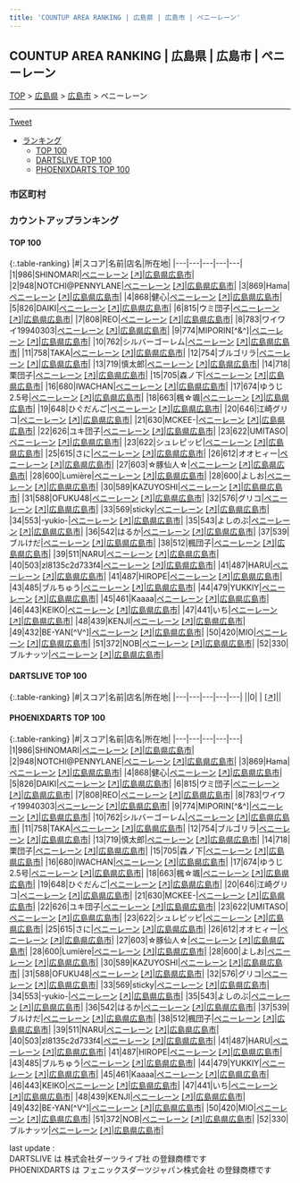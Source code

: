 ```yaml
---
title: 'COUNTUP AREA RANKING | 広島県 | 広島市 | ペニーレーン'
---
```

## COUNTUP AREA RANKING | 広島県 | 広島市 | ペニーレーン

[TOP](/darts/rank/) > [広島県](/darts/rank/広島県/) > [広島市](/darts/rank/広島県/広島市/) > ペニーレーン

___

<a href="https://twitter.com/share?ref_src=twsrc%5Etfw" data-text="COUNTUP AREA RANKING | 広島県広島市ペニーレーン" class="twitter-share-button" data-hashtags="DARTSLIVE,PHOENIXDARTS,darts,ダーツ" data-show-count="false">Tweet</a>

* [ランキング](#カウントアップランキング)
    * [TOP 100](#top-100)
    * [DARTSLIVE TOP 100](#dartslive-top-100)
    * [PHOENIXDARTS TOP 100](#phoenixdarts-top-100)

### 市区町村

<ul>

</ul>

### カウントアップランキング

#### TOP 100



{:.table-ranking}
|#|スコア|名前|店名|所在地|
|---|---|---|---|---|
|1|986|<span class="rank-name-pd">SHINOMARI</span>|<a href="/darts/rank/shops/7171.html">ペニーレーン</a> <a href="https://vs.phoenixdarts.com/jp/shop/shopDetailInfo/s_7171?s_seq=7171">[↗]</a>|<a href="/darts/rank/広島県/広島市">広島県広島市</a>|
|2|948|<span class="rank-name-pd">NOTCHI@PENNYLANE</span>|<a href="/darts/rank/shops/7171.html">ペニーレーン</a> <a href="https://vs.phoenixdarts.com/jp/shop/shopDetailInfo/s_7171?s_seq=7171">[↗]</a>|<a href="/darts/rank/広島県/広島市">広島県広島市</a>|
|3|869|<span class="rank-name-pd">Hama</span>|<a href="/darts/rank/shops/7171.html">ペニーレーン</a> <a href="https://vs.phoenixdarts.com/jp/shop/shopDetailInfo/s_7171?s_seq=7171">[↗]</a>|<a href="/darts/rank/広島県/広島市">広島県広島市</a>|
|4|868|<span class="rank-name-pd">健心</span>|<a href="/darts/rank/shops/7171.html">ペニーレーン</a> <a href="https://vs.phoenixdarts.com/jp/shop/shopDetailInfo/s_7171?s_seq=7171">[↗]</a>|<a href="/darts/rank/広島県/広島市">広島県広島市</a>|
|5|826|<span class="rank-name-pd">DAIKI</span>|<a href="/darts/rank/shops/7171.html">ペニーレーン</a> <a href="https://vs.phoenixdarts.com/jp/shop/shopDetailInfo/s_7171?s_seq=7171">[↗]</a>|<a href="/darts/rank/広島県/広島市">広島県広島市</a>|
|6|815|<span class="rank-name-pd">ウミ団子</span>|<a href="/darts/rank/shops/7171.html">ペニーレーン</a> <a href="https://vs.phoenixdarts.com/jp/shop/shopDetailInfo/s_7171?s_seq=7171">[↗]</a>|<a href="/darts/rank/広島県/広島市">広島県広島市</a>|
|7|808|<span class="rank-name-pd">REO</span>|<a href="/darts/rank/shops/7171.html">ペニーレーン</a> <a href="https://vs.phoenixdarts.com/jp/shop/shopDetailInfo/s_7171?s_seq=7171">[↗]</a>|<a href="/darts/rank/広島県/広島市">広島県広島市</a>|
|8|783|<span class="rank-name-pd">ワイワイ19940303</span>|<a href="/darts/rank/shops/7171.html">ペニーレーン</a> <a href="https://vs.phoenixdarts.com/jp/shop/shopDetailInfo/s_7171?s_seq=7171">[↗]</a>|<a href="/darts/rank/広島県/広島市">広島県広島市</a>|
|9|774|<span class="rank-name-pd">MIPORIN[^&amp;^]</span>|<a href="/darts/rank/shops/7171.html">ペニーレーン</a> <a href="https://vs.phoenixdarts.com/jp/shop/shopDetailInfo/s_7171?s_seq=7171">[↗]</a>|<a href="/darts/rank/広島県/広島市">広島県広島市</a>|
|10|762|<span class="rank-name-pd">シルバーゴーレム</span>|<a href="/darts/rank/shops/7171.html">ペニーレーン</a> <a href="https://vs.phoenixdarts.com/jp/shop/shopDetailInfo/s_7171?s_seq=7171">[↗]</a>|<a href="/darts/rank/広島県/広島市">広島県広島市</a>|
|11|758|<span class="rank-name-pd">TAKA</span>|<a href="/darts/rank/shops/7171.html">ペニーレーン</a> <a href="https://vs.phoenixdarts.com/jp/shop/shopDetailInfo/s_7171?s_seq=7171">[↗]</a>|<a href="/darts/rank/広島県/広島市">広島県広島市</a>|
|12|754|<span class="rank-name-pd">ブルゴリラ</span>|<a href="/darts/rank/shops/7171.html">ペニーレーン</a> <a href="https://vs.phoenixdarts.com/jp/shop/shopDetailInfo/s_7171?s_seq=7171">[↗]</a>|<a href="/darts/rank/広島県/広島市">広島県広島市</a>|
|13|719|<span class="rank-name-pd">慎太郎</span>|<a href="/darts/rank/shops/7171.html">ペニーレーン</a> <a href="https://vs.phoenixdarts.com/jp/shop/shopDetailInfo/s_7171?s_seq=7171">[↗]</a>|<a href="/darts/rank/広島県/広島市">広島県広島市</a>|
|14|718|<span class="rank-name-pd">栗団子</span>|<a href="/darts/rank/shops/7171.html">ペニーレーン</a> <a href="https://vs.phoenixdarts.com/jp/shop/shopDetailInfo/s_7171?s_seq=7171">[↗]</a>|<a href="/darts/rank/広島県/広島市">広島県広島市</a>|
|15|705|<span class="rank-name-pd">森ノ下</span>|<a href="/darts/rank/shops/7171.html">ペニーレーン</a> <a href="https://vs.phoenixdarts.com/jp/shop/shopDetailInfo/s_7171?s_seq=7171">[↗]</a>|<a href="/darts/rank/広島県/広島市">広島県広島市</a>|
|16|680|<span class="rank-name-pd">IWACHAN</span>|<a href="/darts/rank/shops/7171.html">ペニーレーン</a> <a href="https://vs.phoenixdarts.com/jp/shop/shopDetailInfo/s_7171?s_seq=7171">[↗]</a>|<a href="/darts/rank/広島県/広島市">広島県広島市</a>|
|17|674|<span class="rank-name-pd">ゆうじ2.5号</span>|<a href="/darts/rank/shops/7171.html">ペニーレーン</a> <a href="https://vs.phoenixdarts.com/jp/shop/shopDetailInfo/s_7171?s_seq=7171">[↗]</a>|<a href="/darts/rank/広島県/広島市">広島県広島市</a>|
|18|663|<span class="rank-name-pd">楓☆颯</span>|<a href="/darts/rank/shops/7171.html">ペニーレーン</a> <a href="https://vs.phoenixdarts.com/jp/shop/shopDetailInfo/s_7171?s_seq=7171">[↗]</a>|<a href="/darts/rank/広島県/広島市">広島県広島市</a>|
|19|648|<span class="rank-name-pd">ひぐだんご</span>|<a href="/darts/rank/shops/7171.html">ペニーレーン</a> <a href="https://vs.phoenixdarts.com/jp/shop/shopDetailInfo/s_7171?s_seq=7171">[↗]</a>|<a href="/darts/rank/広島県/広島市">広島県広島市</a>|
|20|646|<span class="rank-name-pd">江崎グリコ</span>|<a href="/darts/rank/shops/7171.html">ペニーレーン</a> <a href="https://vs.phoenixdarts.com/jp/shop/shopDetailInfo/s_7171?s_seq=7171">[↗]</a>|<a href="/darts/rank/広島県/広島市">広島県広島市</a>|
|21|630|<span class="rank-name-pd">MCKEE-</span>|<a href="/darts/rank/shops/7171.html">ペニーレーン</a> <a href="https://vs.phoenixdarts.com/jp/shop/shopDetailInfo/s_7171?s_seq=7171">[↗]</a>|<a href="/darts/rank/広島県/広島市">広島県広島市</a>|
|22|626|<span class="rank-name-pd">ユキ団子</span>|<a href="/darts/rank/shops/7171.html">ペニーレーン</a> <a href="https://vs.phoenixdarts.com/jp/shop/shopDetailInfo/s_7171?s_seq=7171">[↗]</a>|<a href="/darts/rank/広島県/広島市">広島県広島市</a>|
|23|622|<span class="rank-name-pd">UMITASO</span>|<a href="/darts/rank/shops/7171.html">ペニーレーン</a> <a href="https://vs.phoenixdarts.com/jp/shop/shopDetailInfo/s_7171?s_seq=7171">[↗]</a>|<a href="/darts/rank/広島県/広島市">広島県広島市</a>|
|23|622|<span class="rank-name-pd">シュレピッピ</span>|<a href="/darts/rank/shops/7171.html">ペニーレーン</a> <a href="https://vs.phoenixdarts.com/jp/shop/shopDetailInfo/s_7171?s_seq=7171">[↗]</a>|<a href="/darts/rank/広島県/広島市">広島県広島市</a>|
|25|615|<span class="rank-name-pd">さに</span>|<a href="/darts/rank/shops/7171.html">ペニーレーン</a> <a href="https://vs.phoenixdarts.com/jp/shop/shopDetailInfo/s_7171?s_seq=7171">[↗]</a>|<a href="/darts/rank/広島県/広島市">広島県広島市</a>|
|26|612|<span class="rank-name-pd">オオヒィー</span>|<a href="/darts/rank/shops/7171.html">ペニーレーン</a> <a href="https://vs.phoenixdarts.com/jp/shop/shopDetailInfo/s_7171?s_seq=7171">[↗]</a>|<a href="/darts/rank/広島県/広島市">広島県広島市</a>|
|27|603|<span class="rank-name-pd">☆豚仙人☆</span>|<a href="/darts/rank/shops/7171.html">ペニーレーン</a> <a href="https://vs.phoenixdarts.com/jp/shop/shopDetailInfo/s_7171?s_seq=7171">[↗]</a>|<a href="/darts/rank/広島県/広島市">広島県広島市</a>|
|28|600|<span class="rank-name-pd">Lumière</span>|<a href="/darts/rank/shops/7171.html">ペニーレーン</a> <a href="https://vs.phoenixdarts.com/jp/shop/shopDetailInfo/s_7171?s_seq=7171">[↗]</a>|<a href="/darts/rank/広島県/広島市">広島県広島市</a>|
|28|600|<span class="rank-name-pd">よしお</span>|<a href="/darts/rank/shops/7171.html">ペニーレーン</a> <a href="https://vs.phoenixdarts.com/jp/shop/shopDetailInfo/s_7171?s_seq=7171">[↗]</a>|<a href="/darts/rank/広島県/広島市">広島県広島市</a>|
|30|589|<span class="rank-name-pd">KAZUYOSHI</span>|<a href="/darts/rank/shops/7171.html">ペニーレーン</a> <a href="https://vs.phoenixdarts.com/jp/shop/shopDetailInfo/s_7171?s_seq=7171">[↗]</a>|<a href="/darts/rank/広島県/広島市">広島県広島市</a>|
|31|588|<span class="rank-name-pd">OFUKU48</span>|<a href="/darts/rank/shops/7171.html">ペニーレーン</a> <a href="https://vs.phoenixdarts.com/jp/shop/shopDetailInfo/s_7171?s_seq=7171">[↗]</a>|<a href="/darts/rank/広島県/広島市">広島県広島市</a>|
|32|576|<span class="rank-name-pd">グリコ</span>|<a href="/darts/rank/shops/7171.html">ペニーレーン</a> <a href="https://vs.phoenixdarts.com/jp/shop/shopDetailInfo/s_7171?s_seq=7171">[↗]</a>|<a href="/darts/rank/広島県/広島市">広島県広島市</a>|
|33|569|<span class="rank-name-pd">sticky</span>|<a href="/darts/rank/shops/7171.html">ペニーレーン</a> <a href="https://vs.phoenixdarts.com/jp/shop/shopDetailInfo/s_7171?s_seq=7171">[↗]</a>|<a href="/darts/rank/広島県/広島市">広島県広島市</a>|
|34|553|<span class="rank-name-pd">-yukio-</span>|<a href="/darts/rank/shops/7171.html">ペニーレーン</a> <a href="https://vs.phoenixdarts.com/jp/shop/shopDetailInfo/s_7171?s_seq=7171">[↗]</a>|<a href="/darts/rank/広島県/広島市">広島県広島市</a>|
|35|543|<span class="rank-name-pd">よしのぶ</span>|<a href="/darts/rank/shops/7171.html">ペニーレーン</a> <a href="https://vs.phoenixdarts.com/jp/shop/shopDetailInfo/s_7171?s_seq=7171">[↗]</a>|<a href="/darts/rank/広島県/広島市">広島県広島市</a>|
|36|542|<span class="rank-name-pd">はるか</span>|<a href="/darts/rank/shops/7171.html">ペニーレーン</a> <a href="https://vs.phoenixdarts.com/jp/shop/shopDetailInfo/s_7171?s_seq=7171">[↗]</a>|<a href="/darts/rank/広島県/広島市">広島県広島市</a>|
|37|539|<span class="rank-name-pd">ブルけだ</span>|<a href="/darts/rank/shops/7171.html">ペニーレーン</a> <a href="https://vs.phoenixdarts.com/jp/shop/shopDetailInfo/s_7171?s_seq=7171">[↗]</a>|<a href="/darts/rank/広島県/広島市">広島県広島市</a>|
|38|512|<span class="rank-name-pd">楓団子</span>|<a href="/darts/rank/shops/7171.html">ペニーレーン</a> <a href="https://vs.phoenixdarts.com/jp/shop/shopDetailInfo/s_7171?s_seq=7171">[↗]</a>|<a href="/darts/rank/広島県/広島市">広島県広島市</a>|
|39|511|<span class="rank-name-pd">NARU</span>|<a href="/darts/rank/shops/7171.html">ペニーレーン</a> <a href="https://vs.phoenixdarts.com/jp/shop/shopDetailInfo/s_7171?s_seq=7171">[↗]</a>|<a href="/darts/rank/広島県/広島市">広島県広島市</a>|
|40|503|<span class="rank-name-pd">zl8135c2d733f4</span>|<a href="/darts/rank/shops/7171.html">ペニーレーン</a> <a href="https://vs.phoenixdarts.com/jp/shop/shopDetailInfo/s_7171?s_seq=7171">[↗]</a>|<a href="/darts/rank/広島県/広島市">広島県広島市</a>|
|41|487|<span class="rank-name-pd">HARU</span>|<a href="/darts/rank/shops/7171.html">ペニーレーン</a> <a href="https://vs.phoenixdarts.com/jp/shop/shopDetailInfo/s_7171?s_seq=7171">[↗]</a>|<a href="/darts/rank/広島県/広島市">広島県広島市</a>|
|41|487|<span class="rank-name-pd">HIROPE</span>|<a href="/darts/rank/shops/7171.html">ペニーレーン</a> <a href="https://vs.phoenixdarts.com/jp/shop/shopDetailInfo/s_7171?s_seq=7171">[↗]</a>|<a href="/darts/rank/広島県/広島市">広島県広島市</a>|
|43|485|<span class="rank-name-pd">ブルちゅう</span>|<a href="/darts/rank/shops/7171.html">ペニーレーン</a> <a href="https://vs.phoenixdarts.com/jp/shop/shopDetailInfo/s_7171?s_seq=7171">[↗]</a>|<a href="/darts/rank/広島県/広島市">広島県広島市</a>|
|44|479|<span class="rank-name-pd">YUKKIY</span>|<a href="/darts/rank/shops/7171.html">ペニーレーン</a> <a href="https://vs.phoenixdarts.com/jp/shop/shopDetailInfo/s_7171?s_seq=7171">[↗]</a>|<a href="/darts/rank/広島県/広島市">広島県広島市</a>|
|45|461|<span class="rank-name-pd">Kaaaa</span>|<a href="/darts/rank/shops/7171.html">ペニーレーン</a> <a href="https://vs.phoenixdarts.com/jp/shop/shopDetailInfo/s_7171?s_seq=7171">[↗]</a>|<a href="/darts/rank/広島県/広島市">広島県広島市</a>|
|46|443|<span class="rank-name-pd">KEIKO</span>|<a href="/darts/rank/shops/7171.html">ペニーレーン</a> <a href="https://vs.phoenixdarts.com/jp/shop/shopDetailInfo/s_7171?s_seq=7171">[↗]</a>|<a href="/darts/rank/広島県/広島市">広島県広島市</a>|
|47|441|<span class="rank-name-pd">いち</span>|<a href="/darts/rank/shops/7171.html">ペニーレーン</a> <a href="https://vs.phoenixdarts.com/jp/shop/shopDetailInfo/s_7171?s_seq=7171">[↗]</a>|<a href="/darts/rank/広島県/広島市">広島県広島市</a>|
|48|439|<span class="rank-name-pd">KENJI</span>|<a href="/darts/rank/shops/7171.html">ペニーレーン</a> <a href="https://vs.phoenixdarts.com/jp/shop/shopDetailInfo/s_7171?s_seq=7171">[↗]</a>|<a href="/darts/rank/広島県/広島市">広島県広島市</a>|
|49|432|<span class="rank-name-pd">BE-YAN[^V^]</span>|<a href="/darts/rank/shops/7171.html">ペニーレーン</a> <a href="https://vs.phoenixdarts.com/jp/shop/shopDetailInfo/s_7171?s_seq=7171">[↗]</a>|<a href="/darts/rank/広島県/広島市">広島県広島市</a>|
|50|420|<span class="rank-name-pd">MIO</span>|<a href="/darts/rank/shops/7171.html">ペニーレーン</a> <a href="https://vs.phoenixdarts.com/jp/shop/shopDetailInfo/s_7171?s_seq=7171">[↗]</a>|<a href="/darts/rank/広島県/広島市">広島県広島市</a>|
|51|372|<span class="rank-name-pd">NOB</span>|<a href="/darts/rank/shops/7171.html">ペニーレーン</a> <a href="https://vs.phoenixdarts.com/jp/shop/shopDetailInfo/s_7171?s_seq=7171">[↗]</a>|<a href="/darts/rank/広島県/広島市">広島県広島市</a>|
|52|330|<span class="rank-name-pd">ブルナッツ</span>|<a href="/darts/rank/shops/7171.html">ペニーレーン</a> <a href="https://vs.phoenixdarts.com/jp/shop/shopDetailInfo/s_7171?s_seq=7171">[↗]</a>|<a href="/darts/rank/広島県/広島市">広島県広島市</a>|


#### DARTSLIVE TOP 100



{:.table-ranking}
|#|スコア|名前|店名|所在地|
|---|---|---|---|---|
||0|<span class="rank-name-dl"> </span>|<a href="/darts/rank/shops/.html"></a> <a href="">[↗]</a>|<a href="/darts/rank//"></a>|


#### PHOENIXDARTS TOP 100



{:.table-ranking}
|#|スコア|名前|店名|所在地|
|---|---|---|---|---|
|1|986|<span class="rank-name-pd">SHINOMARI</span>|<a href="/darts/rank/shops/7171.html">ペニーレーン</a> <a href="https://vs.phoenixdarts.com/jp/shop/shopDetailInfo/s_7171?s_seq=7171">[↗]</a>|<a href="/darts/rank/広島県/広島市">広島県広島市</a>|
|2|948|<span class="rank-name-pd">NOTCHI@PENNYLANE</span>|<a href="/darts/rank/shops/7171.html">ペニーレーン</a> <a href="https://vs.phoenixdarts.com/jp/shop/shopDetailInfo/s_7171?s_seq=7171">[↗]</a>|<a href="/darts/rank/広島県/広島市">広島県広島市</a>|
|3|869|<span class="rank-name-pd">Hama</span>|<a href="/darts/rank/shops/7171.html">ペニーレーン</a> <a href="https://vs.phoenixdarts.com/jp/shop/shopDetailInfo/s_7171?s_seq=7171">[↗]</a>|<a href="/darts/rank/広島県/広島市">広島県広島市</a>|
|4|868|<span class="rank-name-pd">健心</span>|<a href="/darts/rank/shops/7171.html">ペニーレーン</a> <a href="https://vs.phoenixdarts.com/jp/shop/shopDetailInfo/s_7171?s_seq=7171">[↗]</a>|<a href="/darts/rank/広島県/広島市">広島県広島市</a>|
|5|826|<span class="rank-name-pd">DAIKI</span>|<a href="/darts/rank/shops/7171.html">ペニーレーン</a> <a href="https://vs.phoenixdarts.com/jp/shop/shopDetailInfo/s_7171?s_seq=7171">[↗]</a>|<a href="/darts/rank/広島県/広島市">広島県広島市</a>|
|6|815|<span class="rank-name-pd">ウミ団子</span>|<a href="/darts/rank/shops/7171.html">ペニーレーン</a> <a href="https://vs.phoenixdarts.com/jp/shop/shopDetailInfo/s_7171?s_seq=7171">[↗]</a>|<a href="/darts/rank/広島県/広島市">広島県広島市</a>|
|7|808|<span class="rank-name-pd">REO</span>|<a href="/darts/rank/shops/7171.html">ペニーレーン</a> <a href="https://vs.phoenixdarts.com/jp/shop/shopDetailInfo/s_7171?s_seq=7171">[↗]</a>|<a href="/darts/rank/広島県/広島市">広島県広島市</a>|
|8|783|<span class="rank-name-pd">ワイワイ19940303</span>|<a href="/darts/rank/shops/7171.html">ペニーレーン</a> <a href="https://vs.phoenixdarts.com/jp/shop/shopDetailInfo/s_7171?s_seq=7171">[↗]</a>|<a href="/darts/rank/広島県/広島市">広島県広島市</a>|
|9|774|<span class="rank-name-pd">MIPORIN[^&amp;^]</span>|<a href="/darts/rank/shops/7171.html">ペニーレーン</a> <a href="https://vs.phoenixdarts.com/jp/shop/shopDetailInfo/s_7171?s_seq=7171">[↗]</a>|<a href="/darts/rank/広島県/広島市">広島県広島市</a>|
|10|762|<span class="rank-name-pd">シルバーゴーレム</span>|<a href="/darts/rank/shops/7171.html">ペニーレーン</a> <a href="https://vs.phoenixdarts.com/jp/shop/shopDetailInfo/s_7171?s_seq=7171">[↗]</a>|<a href="/darts/rank/広島県/広島市">広島県広島市</a>|
|11|758|<span class="rank-name-pd">TAKA</span>|<a href="/darts/rank/shops/7171.html">ペニーレーン</a> <a href="https://vs.phoenixdarts.com/jp/shop/shopDetailInfo/s_7171?s_seq=7171">[↗]</a>|<a href="/darts/rank/広島県/広島市">広島県広島市</a>|
|12|754|<span class="rank-name-pd">ブルゴリラ</span>|<a href="/darts/rank/shops/7171.html">ペニーレーン</a> <a href="https://vs.phoenixdarts.com/jp/shop/shopDetailInfo/s_7171?s_seq=7171">[↗]</a>|<a href="/darts/rank/広島県/広島市">広島県広島市</a>|
|13|719|<span class="rank-name-pd">慎太郎</span>|<a href="/darts/rank/shops/7171.html">ペニーレーン</a> <a href="https://vs.phoenixdarts.com/jp/shop/shopDetailInfo/s_7171?s_seq=7171">[↗]</a>|<a href="/darts/rank/広島県/広島市">広島県広島市</a>|
|14|718|<span class="rank-name-pd">栗団子</span>|<a href="/darts/rank/shops/7171.html">ペニーレーン</a> <a href="https://vs.phoenixdarts.com/jp/shop/shopDetailInfo/s_7171?s_seq=7171">[↗]</a>|<a href="/darts/rank/広島県/広島市">広島県広島市</a>|
|15|705|<span class="rank-name-pd">森ノ下</span>|<a href="/darts/rank/shops/7171.html">ペニーレーン</a> <a href="https://vs.phoenixdarts.com/jp/shop/shopDetailInfo/s_7171?s_seq=7171">[↗]</a>|<a href="/darts/rank/広島県/広島市">広島県広島市</a>|
|16|680|<span class="rank-name-pd">IWACHAN</span>|<a href="/darts/rank/shops/7171.html">ペニーレーン</a> <a href="https://vs.phoenixdarts.com/jp/shop/shopDetailInfo/s_7171?s_seq=7171">[↗]</a>|<a href="/darts/rank/広島県/広島市">広島県広島市</a>|
|17|674|<span class="rank-name-pd">ゆうじ2.5号</span>|<a href="/darts/rank/shops/7171.html">ペニーレーン</a> <a href="https://vs.phoenixdarts.com/jp/shop/shopDetailInfo/s_7171?s_seq=7171">[↗]</a>|<a href="/darts/rank/広島県/広島市">広島県広島市</a>|
|18|663|<span class="rank-name-pd">楓☆颯</span>|<a href="/darts/rank/shops/7171.html">ペニーレーン</a> <a href="https://vs.phoenixdarts.com/jp/shop/shopDetailInfo/s_7171?s_seq=7171">[↗]</a>|<a href="/darts/rank/広島県/広島市">広島県広島市</a>|
|19|648|<span class="rank-name-pd">ひぐだんご</span>|<a href="/darts/rank/shops/7171.html">ペニーレーン</a> <a href="https://vs.phoenixdarts.com/jp/shop/shopDetailInfo/s_7171?s_seq=7171">[↗]</a>|<a href="/darts/rank/広島県/広島市">広島県広島市</a>|
|20|646|<span class="rank-name-pd">江崎グリコ</span>|<a href="/darts/rank/shops/7171.html">ペニーレーン</a> <a href="https://vs.phoenixdarts.com/jp/shop/shopDetailInfo/s_7171?s_seq=7171">[↗]</a>|<a href="/darts/rank/広島県/広島市">広島県広島市</a>|
|21|630|<span class="rank-name-pd">MCKEE-</span>|<a href="/darts/rank/shops/7171.html">ペニーレーン</a> <a href="https://vs.phoenixdarts.com/jp/shop/shopDetailInfo/s_7171?s_seq=7171">[↗]</a>|<a href="/darts/rank/広島県/広島市">広島県広島市</a>|
|22|626|<span class="rank-name-pd">ユキ団子</span>|<a href="/darts/rank/shops/7171.html">ペニーレーン</a> <a href="https://vs.phoenixdarts.com/jp/shop/shopDetailInfo/s_7171?s_seq=7171">[↗]</a>|<a href="/darts/rank/広島県/広島市">広島県広島市</a>|
|23|622|<span class="rank-name-pd">UMITASO</span>|<a href="/darts/rank/shops/7171.html">ペニーレーン</a> <a href="https://vs.phoenixdarts.com/jp/shop/shopDetailInfo/s_7171?s_seq=7171">[↗]</a>|<a href="/darts/rank/広島県/広島市">広島県広島市</a>|
|23|622|<span class="rank-name-pd">シュレピッピ</span>|<a href="/darts/rank/shops/7171.html">ペニーレーン</a> <a href="https://vs.phoenixdarts.com/jp/shop/shopDetailInfo/s_7171?s_seq=7171">[↗]</a>|<a href="/darts/rank/広島県/広島市">広島県広島市</a>|
|25|615|<span class="rank-name-pd">さに</span>|<a href="/darts/rank/shops/7171.html">ペニーレーン</a> <a href="https://vs.phoenixdarts.com/jp/shop/shopDetailInfo/s_7171?s_seq=7171">[↗]</a>|<a href="/darts/rank/広島県/広島市">広島県広島市</a>|
|26|612|<span class="rank-name-pd">オオヒィー</span>|<a href="/darts/rank/shops/7171.html">ペニーレーン</a> <a href="https://vs.phoenixdarts.com/jp/shop/shopDetailInfo/s_7171?s_seq=7171">[↗]</a>|<a href="/darts/rank/広島県/広島市">広島県広島市</a>|
|27|603|<span class="rank-name-pd">☆豚仙人☆</span>|<a href="/darts/rank/shops/7171.html">ペニーレーン</a> <a href="https://vs.phoenixdarts.com/jp/shop/shopDetailInfo/s_7171?s_seq=7171">[↗]</a>|<a href="/darts/rank/広島県/広島市">広島県広島市</a>|
|28|600|<span class="rank-name-pd">Lumière</span>|<a href="/darts/rank/shops/7171.html">ペニーレーン</a> <a href="https://vs.phoenixdarts.com/jp/shop/shopDetailInfo/s_7171?s_seq=7171">[↗]</a>|<a href="/darts/rank/広島県/広島市">広島県広島市</a>|
|28|600|<span class="rank-name-pd">よしお</span>|<a href="/darts/rank/shops/7171.html">ペニーレーン</a> <a href="https://vs.phoenixdarts.com/jp/shop/shopDetailInfo/s_7171?s_seq=7171">[↗]</a>|<a href="/darts/rank/広島県/広島市">広島県広島市</a>|
|30|589|<span class="rank-name-pd">KAZUYOSHI</span>|<a href="/darts/rank/shops/7171.html">ペニーレーン</a> <a href="https://vs.phoenixdarts.com/jp/shop/shopDetailInfo/s_7171?s_seq=7171">[↗]</a>|<a href="/darts/rank/広島県/広島市">広島県広島市</a>|
|31|588|<span class="rank-name-pd">OFUKU48</span>|<a href="/darts/rank/shops/7171.html">ペニーレーン</a> <a href="https://vs.phoenixdarts.com/jp/shop/shopDetailInfo/s_7171?s_seq=7171">[↗]</a>|<a href="/darts/rank/広島県/広島市">広島県広島市</a>|
|32|576|<span class="rank-name-pd">グリコ</span>|<a href="/darts/rank/shops/7171.html">ペニーレーン</a> <a href="https://vs.phoenixdarts.com/jp/shop/shopDetailInfo/s_7171?s_seq=7171">[↗]</a>|<a href="/darts/rank/広島県/広島市">広島県広島市</a>|
|33|569|<span class="rank-name-pd">sticky</span>|<a href="/darts/rank/shops/7171.html">ペニーレーン</a> <a href="https://vs.phoenixdarts.com/jp/shop/shopDetailInfo/s_7171?s_seq=7171">[↗]</a>|<a href="/darts/rank/広島県/広島市">広島県広島市</a>|
|34|553|<span class="rank-name-pd">-yukio-</span>|<a href="/darts/rank/shops/7171.html">ペニーレーン</a> <a href="https://vs.phoenixdarts.com/jp/shop/shopDetailInfo/s_7171?s_seq=7171">[↗]</a>|<a href="/darts/rank/広島県/広島市">広島県広島市</a>|
|35|543|<span class="rank-name-pd">よしのぶ</span>|<a href="/darts/rank/shops/7171.html">ペニーレーン</a> <a href="https://vs.phoenixdarts.com/jp/shop/shopDetailInfo/s_7171?s_seq=7171">[↗]</a>|<a href="/darts/rank/広島県/広島市">広島県広島市</a>|
|36|542|<span class="rank-name-pd">はるか</span>|<a href="/darts/rank/shops/7171.html">ペニーレーン</a> <a href="https://vs.phoenixdarts.com/jp/shop/shopDetailInfo/s_7171?s_seq=7171">[↗]</a>|<a href="/darts/rank/広島県/広島市">広島県広島市</a>|
|37|539|<span class="rank-name-pd">ブルけだ</span>|<a href="/darts/rank/shops/7171.html">ペニーレーン</a> <a href="https://vs.phoenixdarts.com/jp/shop/shopDetailInfo/s_7171?s_seq=7171">[↗]</a>|<a href="/darts/rank/広島県/広島市">広島県広島市</a>|
|38|512|<span class="rank-name-pd">楓団子</span>|<a href="/darts/rank/shops/7171.html">ペニーレーン</a> <a href="https://vs.phoenixdarts.com/jp/shop/shopDetailInfo/s_7171?s_seq=7171">[↗]</a>|<a href="/darts/rank/広島県/広島市">広島県広島市</a>|
|39|511|<span class="rank-name-pd">NARU</span>|<a href="/darts/rank/shops/7171.html">ペニーレーン</a> <a href="https://vs.phoenixdarts.com/jp/shop/shopDetailInfo/s_7171?s_seq=7171">[↗]</a>|<a href="/darts/rank/広島県/広島市">広島県広島市</a>|
|40|503|<span class="rank-name-pd">zl8135c2d733f4</span>|<a href="/darts/rank/shops/7171.html">ペニーレーン</a> <a href="https://vs.phoenixdarts.com/jp/shop/shopDetailInfo/s_7171?s_seq=7171">[↗]</a>|<a href="/darts/rank/広島県/広島市">広島県広島市</a>|
|41|487|<span class="rank-name-pd">HARU</span>|<a href="/darts/rank/shops/7171.html">ペニーレーン</a> <a href="https://vs.phoenixdarts.com/jp/shop/shopDetailInfo/s_7171?s_seq=7171">[↗]</a>|<a href="/darts/rank/広島県/広島市">広島県広島市</a>|
|41|487|<span class="rank-name-pd">HIROPE</span>|<a href="/darts/rank/shops/7171.html">ペニーレーン</a> <a href="https://vs.phoenixdarts.com/jp/shop/shopDetailInfo/s_7171?s_seq=7171">[↗]</a>|<a href="/darts/rank/広島県/広島市">広島県広島市</a>|
|43|485|<span class="rank-name-pd">ブルちゅう</span>|<a href="/darts/rank/shops/7171.html">ペニーレーン</a> <a href="https://vs.phoenixdarts.com/jp/shop/shopDetailInfo/s_7171?s_seq=7171">[↗]</a>|<a href="/darts/rank/広島県/広島市">広島県広島市</a>|
|44|479|<span class="rank-name-pd">YUKKIY</span>|<a href="/darts/rank/shops/7171.html">ペニーレーン</a> <a href="https://vs.phoenixdarts.com/jp/shop/shopDetailInfo/s_7171?s_seq=7171">[↗]</a>|<a href="/darts/rank/広島県/広島市">広島県広島市</a>|
|45|461|<span class="rank-name-pd">Kaaaa</span>|<a href="/darts/rank/shops/7171.html">ペニーレーン</a> <a href="https://vs.phoenixdarts.com/jp/shop/shopDetailInfo/s_7171?s_seq=7171">[↗]</a>|<a href="/darts/rank/広島県/広島市">広島県広島市</a>|
|46|443|<span class="rank-name-pd">KEIKO</span>|<a href="/darts/rank/shops/7171.html">ペニーレーン</a> <a href="https://vs.phoenixdarts.com/jp/shop/shopDetailInfo/s_7171?s_seq=7171">[↗]</a>|<a href="/darts/rank/広島県/広島市">広島県広島市</a>|
|47|441|<span class="rank-name-pd">いち</span>|<a href="/darts/rank/shops/7171.html">ペニーレーン</a> <a href="https://vs.phoenixdarts.com/jp/shop/shopDetailInfo/s_7171?s_seq=7171">[↗]</a>|<a href="/darts/rank/広島県/広島市">広島県広島市</a>|
|48|439|<span class="rank-name-pd">KENJI</span>|<a href="/darts/rank/shops/7171.html">ペニーレーン</a> <a href="https://vs.phoenixdarts.com/jp/shop/shopDetailInfo/s_7171?s_seq=7171">[↗]</a>|<a href="/darts/rank/広島県/広島市">広島県広島市</a>|
|49|432|<span class="rank-name-pd">BE-YAN[^V^]</span>|<a href="/darts/rank/shops/7171.html">ペニーレーン</a> <a href="https://vs.phoenixdarts.com/jp/shop/shopDetailInfo/s_7171?s_seq=7171">[↗]</a>|<a href="/darts/rank/広島県/広島市">広島県広島市</a>|
|50|420|<span class="rank-name-pd">MIO</span>|<a href="/darts/rank/shops/7171.html">ペニーレーン</a> <a href="https://vs.phoenixdarts.com/jp/shop/shopDetailInfo/s_7171?s_seq=7171">[↗]</a>|<a href="/darts/rank/広島県/広島市">広島県広島市</a>|
|51|372|<span class="rank-name-pd">NOB</span>|<a href="/darts/rank/shops/7171.html">ペニーレーン</a> <a href="https://vs.phoenixdarts.com/jp/shop/shopDetailInfo/s_7171?s_seq=7171">[↗]</a>|<a href="/darts/rank/広島県/広島市">広島県広島市</a>|
|52|330|<span class="rank-name-pd">ブルナッツ</span>|<a href="/darts/rank/shops/7171.html">ペニーレーン</a> <a href="https://vs.phoenixdarts.com/jp/shop/shopDetailInfo/s_7171?s_seq=7171">[↗]</a>|<a href="/darts/rank/広島県/広島市">広島県広島市</a>|


<div class="footer border-top border-gray-light mt-5 pt-3 text-right text-gray">
    last update : <span style="font-weight: italic" id="foot_last_modified"></span><br />
    DARTSLIVE は 株式会社ダーツライブ社 の登録商標です<br />
    PHOENIXDARTS は フェニックスダーツジャパン株式会社 の登録商標です<br />
</div>

<script src="https://cdnjs.cloudflare.com/ajax/libs/jquery.tablesorter/2.31.3/js/jquery.tablesorter.min.js" integrity="sha512-qzgd5cYSZcosqpzpn7zF2ZId8f/8CHmFKZ8j7mU4OUXTNRd5g+ZHBPsgKEwoqxCtdQvExE5LprwwPAgoicguNg==" crossorigin="anonymous" referrerpolicy="no-referrer"></script>
<link rel="stylesheet" href="https://cdnjs.cloudflare.com/ajax/libs/jquery.tablesorter/2.31.3/css/theme.default.min.css" integrity="sha512-wghhOJkjQX0Lh3NSWvNKeZ0ZpNn+SPVXX1Qyc9OCaogADktxrBiBdKGDoqVUOyhStvMBmJQ8ZdMHiR3wuEq8+w==" crossorigin="anonymous" referrerpolicy="no-referrer" />
<script>
$(function() {
    $(".table-ranking").tablesorter({sortList:[[0, 0]]});
    $("#foot_last_modified").text(formatDate(new Date(document.lastModified), 'yyyy-MM-dd HH:mm:ss'));
});
</script>

<script async src="https://platform.twitter.com/widgets.js" charset="utf-8"></script>